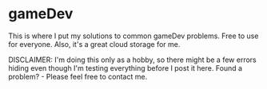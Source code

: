 # gameDev
This is where I put my solutions to common gameDev problems. Free to use for everyone. Also, it's a great cloud storage for me.

DISCLAIMER: I'm doing this only as a hobby, so there might be a few errors hiding even though I'm testing everything before I post it here.
Found a problem? - Please feel free to contact me.
